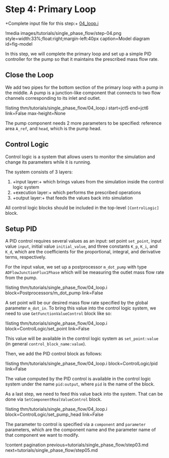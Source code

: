 # Step 4: Primary Loop

+Complete input file for this step:+ [04_loop.i](thm/tutorials/single_phase_flow/04_loop.i)

!media images/tutorials/single_phase_flow/step-04.png
       style=width:33%;float:right;margin-left:40px
       caption=Model diagram
       id=fig-model

In this step, we will complete the primary loop and set up a simple PID controller for the pump so that
it maintains the prescribed mass flow rate.

## Close the Loop

We add two pipes for the bottom section of the primary loop with a pump in the middle.
A pump is a junction-like component that connects to two flow channels corresponding to its inlet and outlet.

!listing thm/tutorials/single_phase_flow/04_loop.i
         start=jct5
         end=jct6
         link=False
         max-height=None

The pump component needs 2 more parameters to be specified: reference area `A_ref`, and `head`,
which is the pump head.

## Control Logic

Control logic is a system that allows users to monitor the simulation and change its parameters
while it is running.

The system consists of 3 layers:

1. +input layer:+ which brings values from the simulation inside the control logic system
2. +execution layer:+ which performs the prescribed operations
3. +output layer:+ that feeds the values back into simulation

All control logic blocks should be included in the top-level `[ControlLogic]` block.

## Setup PID

A PID control requires several values as an input: set point `set_point`, input value `input`,
initial value `initial_value`, and three constants `K_p`, `K_i`, and `K_d`, which are the coefficients
for the proportional, integral, and derivative terms, respectively.

For the input value, we set up a postprocessor `m_dot_pump` with type `ADFlowJunctionFlux1Phase`
which will be measuring the outlet mass flow rate from the pump.

!listing thm/tutorials/single_phase_flow/04_loop.i
         block=Postprocessors/m_dot_pump
         link=False

A set point will be our desired mass flow rate specified by the global parameter `m_dot_in`.
To bring this value into the control logic system, we need to use `GetFunctionValueControl` block
like so:

!listing thm/tutorials/single_phase_flow/04_loop.i
         block=ControlLogic/set_point
         link=False

This value will be available in the control logic system as `set_point:value` (in general
`control_block_name:value`).

Then, we add the PID control block as follows:

!listing thm/tutorials/single_phase_flow/04_loop.i
         block=ControlLogic/pid
         link=False

The value computed by the PID control is available in the control logic system under the name
`pid:output`, where `pid` is the name of the block.

As a last step, we need to feed this value back into the system.
That can be done via `SetComponentRealValueControl` block.

!listing thm/tutorials/single_phase_flow/04_loop.i
         block=ControlLogic/set_pump_head
         link=False

The parameter to control is specified via a `component` and `parameter` parameters, which are
the component name and the parameter name of that component we want to modify.


!content pagination previous=tutorials/single_phase_flow/step03.md
                    next=tutorials/single_phase_flow/step05.md
